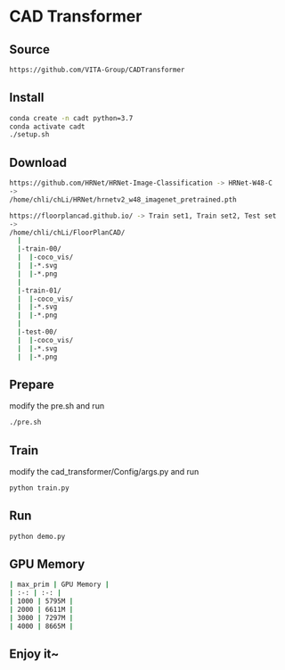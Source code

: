 # CAD Transformer

## Source

```bash
https://github.com/VITA-Group/CADTransformer
```

## Install

```bash
conda create -n cadt python=3.7
conda activate cadt
./setup.sh
```

## Download

```bash
https://github.com/HRNet/HRNet-Image-Classification -> HRNet-W48-C
->
/home/chli/chLi/HRNet/hrnetv2_w48_imagenet_pretrained.pth
```

```bash
https://floorplancad.github.io/ -> Train set1, Train set2, Test set
->
/home/chli/chLi/FloorPlanCAD/
  |
  |-train-00/
  |  |-coco_vis/
  |  |-*.svg
  |  |-*.png
  |
  |-train-01/
  |  |-coco_vis/
  |  |-*.svg
  |  |-*.png
  |
  |-test-00/
  |  |-coco_vis/
  |  |-*.svg
  |  |-*.png
```

## Prepare

modify the pre.sh and run

```bash
./pre.sh
```

## Train

modify the cad_transformer/Config/args.py and run

```bash
python train.py
```

## Run

```bash
python demo.py
```

## GPU Memory

```bash
| max_prim | GPU Memory |
| :-: | :-: |
| 1000 | 5795M |
| 2000 | 6611M |
| 3000 | 7297M |
| 4000 | 8665M |
```

## Enjoy it~

